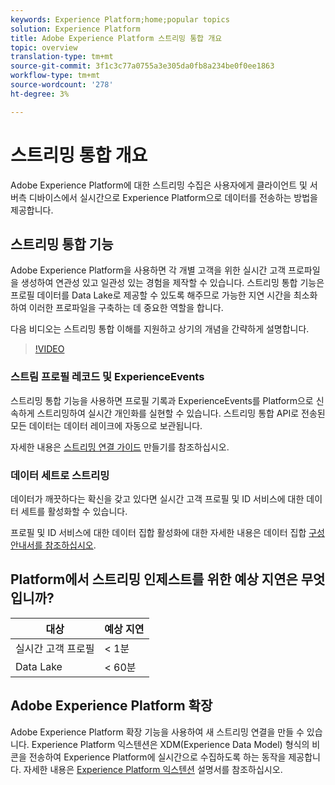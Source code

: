 ```yaml
---
keywords: Experience Platform;home;popular topics
solution: Experience Platform
title: Adobe Experience Platform 스트리밍 통합 개요
topic: overview
translation-type: tm+mt
source-git-commit: 3f1c3c77a0755a3e305da0fb8a234be0f0ee1863
workflow-type: tm+mt
source-wordcount: '278'
ht-degree: 3%

---
```



# 스트리밍 통합 개요

Adobe Experience Platform에 대한 스트리밍 수집은 사용자에게 클라이언트 및 서버측 디바이스에서 실시간으로 Experience Platform으로 데이터를 전송하는 방법을 제공합니다.

## 스트리밍 통합 기능

Adobe Experience Platform을 사용하면 각 개별 고객을 위한 실시간 고객 프로파일을 생성하여 연관성 있고 일관성 있는 경험을 제작할 수 있습니다. 스트리밍 통합 기능은 프로필 데이터를 Data Lake로 제공할 수 있도록 해주므로 가능한 지연 시간을 최소화하여 이러한 프로파일을 구축하는 데 중요한 역할을 합니다.

다음 비디오는 스트리밍 통합 이해를 지원하고 상기의 개념을 간략하게 설명합니다.

>[!VIDEO](https://video.tv.adobe.com/v/28425?quality=12&learn=on)

### 스트림 프로필 레코드 및 ExperienceEvents

스트리밍 통합 기능을 사용하면 프로필 기록과 ExperienceEvents를 Platform으로 신속하게 스트리밍하여 실시간 개인화를 실현할 수 있습니다. 스트리밍 통합 API로 전송된 모든 데이터는 데이터 레이크에 자동으로 보관됩니다.

자세한 내용은 [스트리밍 연결 가이드](../tutorials/create-streaming-connection.md) 만들기를 참조하십시오.

### 데이터 세트로 스트리밍

데이터가 깨끗하다는 확신을 갖고 있다면 실시간 고객 프로필 및 ID 서비스에 대한 데이터 세트를 활성화할 수 있습니다.

프로필 및 ID 서비스에 대한 데이터 집합 활성화에 대한 자세한 내용은 데이터 집합 [구성 안내서를 참조하십시오](../../profile/tutorials/dataset-configuration.md).

## Platform에서 스트리밍 인제스트를 위한 예상 지연은 무엇입니까?

| 대상 | 예상 지연 |
| --------- | ---------------- |
| 실시간 고객 프로필 | &lt; 1분 |
| Data Lake | &lt; 60분 |

## Adobe Experience Platform 확장

Adobe Experience Platform 확장 기능을 사용하여 새 스트리밍 연결을 만들 수 있습니다. Experience Platform 익스텐션은 XDM(Experience Data Model) 형식의 비콘을 전송하여 Experience Platform에 실시간으로 수집하도록 하는 동작을 제공합니다. 자세한 내용은 [Experience Platform 익스텐션](https://docs.adobe.com/content/help/en/launch/using/extensions-ref/adobe-extension/adobe-experience-platform-extension.html) 설명서를 참조하십시오.